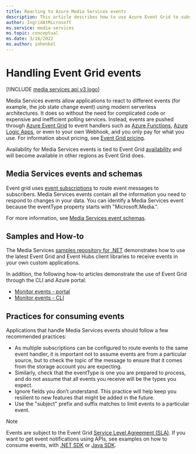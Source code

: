 ```yaml
---
title: Reacting to Azure Media Services events
description: This article describes how to use Azure Event Grid to subscribe to Media Services events.
author: IngridAtMicrosoft
ms.service: media-services
ms.topic: conceptual
ms.date: 3/16/2022
ms.author: inhenkel
---
```

 
# Handling Event Grid events

[!INCLUDE [media services api v3 logo](../includes/v3-hr.md)]

Media Services events allow applications to react to different events (for example, the job state change event) using modern serverless architectures. It does so without the need for complicated code or expensive and inefficient polling services. Instead, events are pushed through [Azure Event Grid](https://azure.microsoft.com/services/event-grid/) to event handlers such as [Azure Functions](https://azure.microsoft.com/services/functions/), [Azure Logic Apps](https://azure.microsoft.com/services/logic-apps/), or even to your own Webhook, and you only pay for what you use. For information about pricing, see [Event Grid pricing](https://azure.microsoft.com/pricing/details/event-grid/).

Availability for Media Services events is tied to Event Grid [availability](https://docs.microsoft.com/event-grid/overview.md) and will become available in other regions as Event Grid does.  

## Media Services events and schemas

Event grid uses [event subscriptions](https://docs.microsoft.com/event-grid/concepts.md#event-subscriptions) to route event messages to subscribers. Media Services events contain all the information you need to respond to changes in your data. You can identify a  Media Services event because the eventType property starts with "Microsoft.Media.".

For more information, see [Media Services event schemas](media-services-event-schemas.md).

## Samples and How-to

The Media Services [samples repository for .NET](https://github.com/Azure-Samples/media-services-v3-dotnet) demonstrates how to use the latest Event Grid and Event Hubs client libraries to receive events in your own custom applications.

In addition, the following how-to articles demonstrate the use of Event Grid through the CLI and Azure portal.

* [Monitor events - portal](monitor-events-portal-how-to.md)
* [Monitor events - CLI](job-state-events-cli-how-to.md)

## Practices for consuming events

Applications that handle Media Services events should follow a few recommended practices:

* As multiple subscriptions can be configured to route events to the same event handler, it is important not to assume events are from a particular source, but to check the topic of the message to ensure that it comes from the storage account you are expecting.
* Similarly, check that the eventType is one you are prepared to process, and do not assume that all events you receive will be the types you expect.
* Ignore fields you don’t understand.  This practice will help keep you resilient to new features that might be added in the future.
* Use the "subject" prefix and suffix matches to limit events to a particular event.

> [!NOTE]
> Events are subject to the Event Grid [Service Level Agreement (SLA)](https://azure.microsoft.com/support/legal/sla/event-grid/v1_0/). If you want to get event notifications using APIs, see examples on how to consume events, with [.NET SDK](https://github.com/Azure-Samples/media-services-v3-dotnet) or [Java SDK](https://github.com/Azure-Samples/media-services-v3-java).

